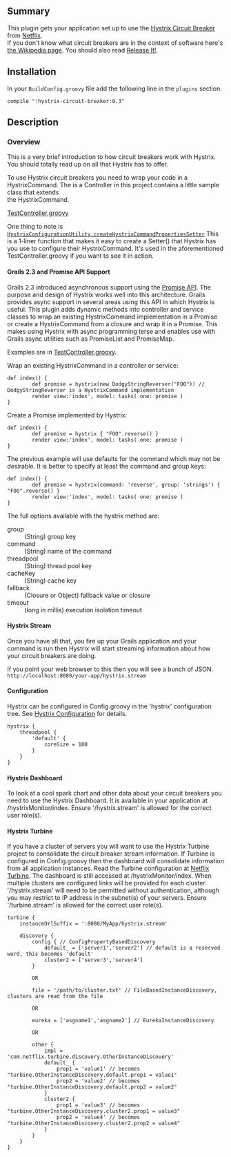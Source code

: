 
## Summary
This plugin gets your application set up to use the 
[Hystrix Circuit Breaker](https://github.com/Netflix/Hystrix) from [Netflix](http://netflix.com).  
If you don't know what circuit breakers are in the context of software
here's [the Wikipedia page](https://en.wikipedia.org/wiki/Circuit_breaker_design_pattern).
You should also read [Release It!](http://pragprog.com/book/mnee/release-it).

## Installation
In your `BuildConfig.groovy` file add the following line in the `plugins` section.

```compile ":hystrix-circuit-breaker:0.3"```

## Description

### Overview
This is a very brief introduction to how circuit breakers work with Hystrix.  You 
should totally read up on all that Hystrix has to offer. 

To use Hystrix circuit breakers you need to wrap your code in a HystrixCommand.
The is a Controller in this project contains a little sample class that extends  
the HystrixCommand.

[TestController.groovy](https://github.com/demian0311/hystrix-circuit-breaker/blob/master/grails-app/controllers/hystrix/circuit/breaker/TestController.groovy)

One thing to note is [`HystrixConfigurationUtility.createHystrixCommandPropertiesSetter`](https://github.com/demian0311/hystrix-circuit-breaker/blob/master/src/groovy/com/neidetcher/hcbp/util/HystrixConfigurationUtility.groovy)
This is a 1-liner function that makes it easy to create a Setter() that Hystrix 
has you use to configure their HystrixCommand.  It's used in the aforementioned
TestController.groovy if you want to see it in action.

#### Grails 2.3 and Promise API Support

Grails 2.3 introduced asynchronous support using the [Promise API](http://grails.org/doc/latest/guide/async.html).
The purpose and design of Hystrix works well into this architecture. Grails provides async support in several areas
using this API in which Hystrix is useful. This plugin adds dynamic methods into controller and service classes to
wrap an existing HystrixCommand implementation in a Promise or create a HystrixCommand from a closure and wrap it in a Promise.
This makes using Hystrix with async programming terse and enables use with Grails async utilities such as PromiseList and PromiseMap.

Examples are in [TestController.groovy](https://github.com/demian0311/hystrix-circuit-breaker/blob/master/grails-app/controllers/hystrix/circuit/breaker/TestController.groovy).

Wrap an existing HystrixCommand in a controller or service:
```
def index() {
		def promise = hystrix(new DodgyStringReverser("FOO")) // DodgyStringReverser is a HystrixCommand implementation
		render view:'index', model: tasks( one: promise )
}
```

Create a Promise implemented by Hystrix:
```
def index() {
		def promise = hystrix { "FOO".reverse() }
		render view:'index', model: tasks( one: promise )
}
```

The previous example will use defaults for the command which may not be desirable. It is better to specify at least the command and group keys:
```
def index() {
		def promise = hystrix(command: 'reverse', group: 'strings') { "FOO".reverse() }
		render view:'index', model: tasks( one: promise )
}
```

The full options available with the hystrix method are:
<dl>
<dt>group</dt><dd>(String) group key</dd>
<dt>command</dt><dd>(String) name of the command</dd>
<dt>threadpool</dt><dd>(String) thread pool key</dd>
<dt>cacheKey</dt><dd>(String) cache key</dd>
<dt>fallback</dt><dd>(Closure or Object) fallback value or closure</dd>
<dt>timeout</dt><dd>(long in millis) execution isolation timeout</dd>
</dl>

#### Hystrix Stream
Once you have all that, you fire up your Grails application and your command is run then 
Hystrix will start streaming information about how your circuit breakers are doing. 

If you point your web browser to this then you will see a bunch of JSON.
`http://localhost:8080/your-app/hystrix.stream`

#### Configuration
Hystrix can be configured in Config.groovy in the 'hystrix' configuration tree. See [Hystrix Configuration](https://github.com/Netflix/Hystrix/wiki/Configuration)
for details.

```
hystrix {
    threadpool {
        'default' {
            coreSize = 100
        }
    }
}
```

#### Hystrix Dashboard
To look at a cool spark chart and other data about your circuit breakers you need to use the Hystrix Dashboard. It
is available in your application at /hystrixMonitor/index. Ensure '/hystrix.stream' is allowed for the correct user
role(s).

#### Hystrix Turbine
If you have a cluster of servers you will want to use the Hystrix Turbine project to consolidate the circuit breaker stream 
information. If Turbine is configured in Config.groovy then the dashboard will consolidate information from all application instances. Read
the Turbine configuration at [Netflix Turbine](https://github.com/Netflix/Turbine/wiki/Configuration-(1.x)). The dashboard
is still accessed at /hystrixMonitor/index. When multiple clusters are configured links will be provided for each cluster.
'/hystrix.stream' will need to be permitted without authentication, although you may restrict to IP address in the subnet(s)
of your servers. Ensure '/turbine.stream' is allowed for the correct user role(s).

```
turbine {
    instanceUrlSuffix = ':8080/MyApp/hystrix.stream'
    
    discovery {
        config { // ConfigPropertyBasedDiscovery
            default_ = ['server1','server2'] // default is a reserved word, this becomes 'default'
            cluster2 = ['server3','server4']
        }
        
        OR
        
        file = '/path/to/cluster.txt' // FileBasedInstanceDiscovery, clusters are read from the file
        
        OR
        
        eureka = ['asgname1','asgname2'] // EurekaInstanceDiscovery
        
        OR
        
        other {
            impl = 'com.netflix.turbine.discovery.OtherInstanceDiscovery'
            default_ {
                prop1 = 'value1' // becomes "turbine.OtherInstanceDiscovery.default.prop1 = value1"
                prop2 = 'value2' // becomes "turbine.OtherInstanceDiscovery.default.prop2 = value2"
            }
            cluster2 {
                prop1 = 'value3' // becomes "turbine.OtherInstanceDiscovery.cluster2.prop1 = value3"
                prop2 = 'value4' // becomes "turbine.OtherInstanceDiscovery.cluster2.prop2 = value4"
            }
        }
    }
}
```
